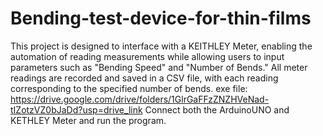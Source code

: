 # Bending-test-device-for-thin-films
This project is designed to interface with a KEITHLEY Meter, enabling the automation of reading measurements while allowing users to input parameters such as "Bending Speed" and "Number of Bends." All meter readings are recorded and saved in a CSV file, with each reading corresponding to the specified number of bends.
exe file: https://drive.google.com/drive/folders/1GlrGaFFzZNZHVeNad-tIZotzVZ0bJaDd?usp=drive_link
Connect both the ArduinoUNO and KETHLEY Meter and run the program.

